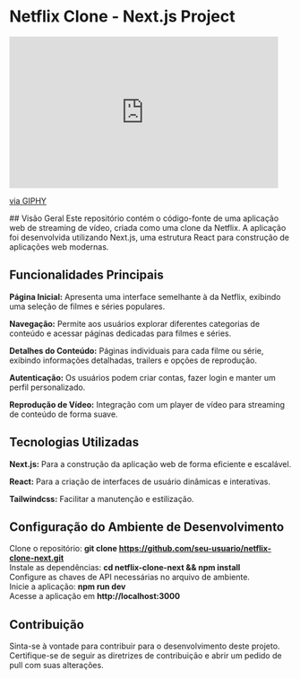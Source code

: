 # Netflix Clone - Next.js Project  
<iframe src="https://giphy.com/embed/UIovrbK7VULiBuBt07" width="480" height="270" frameBorder="0" class="giphy-embed" allowFullScreen></iframe><p><a href="https://giphy.com/gifs/UIovrbK7VULiBuBt07">via GIPHY</a></p>  
## Visão Geral  
Este repositório contém o código-fonte de uma aplicação web de streaming de vídeo, criada como uma clone da Netflix. A aplicação foi desenvolvida utilizando Next.js, uma estrutura React para construção de aplicações web modernas.    

## Funcionalidades Principais    
**Página Inicial:** Apresenta uma interface semelhante à da Netflix, exibindo uma seleção de filmes e séries populares.   

**Navegação:** Permite aos usuários explorar diferentes categorias de conteúdo e acessar páginas dedicadas para filmes e séries.  

**Detalhes do Conteúdo:** Páginas individuais para cada filme ou série, exibindo informações detalhadas, trailers e opções de reprodução.  

**Autenticação:** Os usuários podem criar contas, fazer login e manter um perfil personalizado.  

**Reprodução de Vídeo:** Integração com um player de vídeo para streaming de conteúdo de forma suave.  

## Tecnologias Utilizadas  
**Next.js:** Para a construção da aplicação web de forma eficiente e escalável.  

**React:** Para a criação de interfaces de usuário dinâmicas e interativas.  

**Tailwindcss:** Facilitar a manutenção e estilização.  

## Configuração do Ambiente de Desenvolvimento  
Clone o repositório: **git clone https://github.com/seu-usuario/netflix-clone-next.git**  
Instale as dependências: **cd netflix-clone-next && npm install**  
Configure as chaves de API necessárias no arquivo de ambiente.  
Inicie a aplicação: **npm run dev**  
Acesse a aplicação em **http://localhost:3000**  

## Contribuição
Sinta-se à vontade para contribuir para o desenvolvimento deste projeto. Certifique-se de seguir as diretrizes de contribuição e abrir um pedido de pull com suas alterações.  
